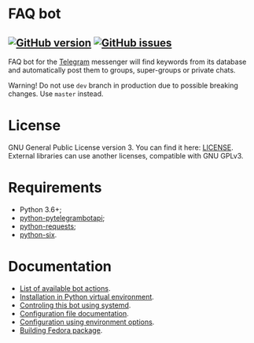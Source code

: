 # FAQ bot

[![GitHub version](https://badge.fury.io/gh/xvitaly%2Ffaqbot.svg)](https://github.com/xvitaly/faqbot/releases)
[![GitHub issues](https://img.shields.io/github/issues/xvitaly/faqbot.svg?label=issues&maxAge=60)](https://github.com/xvitaly/faqbot/issues)
---

FAQ bot for the [Telegram](https://telegram.org/) messenger will find keywords from its database and automatically post them to groups, super-groups or private chats.

Warning! Do not use `dev` branch in production due to possible breaking changes. Use `master` instead.

# License
GNU General Public License version 3. You can find it here: [LICENSE](LICENSE). External libraries can use another licenses, compatible with GNU GPLv3.

# Requirements
 * Python 3.6+;
 * [python-pytelegrambotapi](https://github.com/eternnoir/pyTelegramBotAPI);
 * [python-requests](https://github.com/requests/requests);
 * [python-six](https://github.com/benjaminp/six).

# Documentation
 * [List of available bot actions](docs/available-bot-actions.md).
 * [Installation in Python virtual environment](docs/virtualenv-installation.md).
 * [Controling this bot using systemd](docs/controling-with-systemd.md).
 * [Configuration file documentation](docs/schema-documentation.md).
 * [Configuration using environment options](docs/bot-environment-options.md).
 * [Building Fedora package](docs/building-fedora-package.md).
